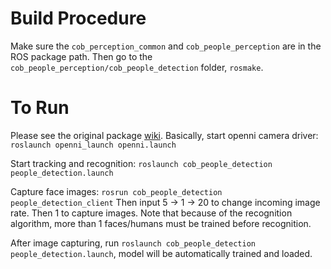 Build Procedure
===============

Make sure the `cob_perception_common` and `cob_people_perception` are in the ROS package path. Then go to the `cob_people_perception/cob_people_detection` folder, `rosmake`. 


To Run
======
Please see the original package [wiki](http://wiki.ros.org/cob_people_detection).
Basically, start openni camera driver:
`roslaunch openni_launch openni.launch`

Start tracking and recognition:
`roslaunch cob_people_detection people_detection.launch`

Capture face images:
`rosrun cob_people_detection people_detection_client`
Then input 5 -> 1 -> 20 to change incoming image rate.
Then 1 to capture images. Note that because of the recognition algorithm, more than 1 faces/humans must be trained before recognition. 

After image capturing, run `roslaunch cob_people_detection people_detection.launch`, model will be automatically trained and loaded. 


